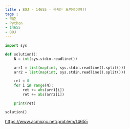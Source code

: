 ```yaml
---
title : BOJ - 14655 - 욱제는 도박쟁이야!!
tags :
- 백준
- Python
- 14655
- BOJ
---
```


```python
import sys

def solution():
    N = int(sys.stdin.readline())

    arr1 = list(map(int, sys.stdin.readline().split()))
    arr2 = list(map(int, sys.stdin.readline().split()))

    ret = 0
    for i in range(N):
        ret += abs(arr1[i])
        ret += abs(arr2[i])

    print(ret)

solution()
```

https://www.acmicpc.net/problem/14655